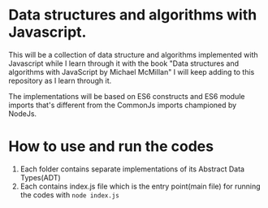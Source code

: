 # Data structures and algorithms with Javascript.
This will be a collection of data structure and algorithms implemented with Javascript while I learn through it with the book "Data structures and algorithms with JavaScript by Michael McMillan"
I will keep adding to this repository as I learn through it.

The implementations will be based on ES6 constructs and ES6 module imports that's different from the CommonJs imports championed by NodeJs.

# How to use and run the codes
1. Each folder contains separate implementations of its Abstract Data Types(ADT)
1. Each contains index.js file which is the entry point(main file) for running the codes with `node index.js`